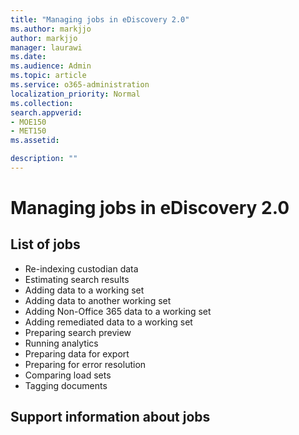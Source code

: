 ```yaml
---
title: "Managing jobs in eDiscovery 2.0"
ms.author: markjjo
author: markjjo
manager: laurawi
ms.date: 
ms.audience: Admin
ms.topic: article
ms.service: o365-administration
localization_priority: Normal
ms.collection: 
search.appverid: 
- MOE150
- MET150
ms.assetid: 

description: ""
---
```


# Managing jobs in eDiscovery 2.0


## List of jobs

- Re-indexing custodian data
- Estimating search results
- Adding data to a working set
- Adding data to another working set
- Adding Non-Office 365 data to a working set
- Adding remediated data to a working set
- Preparing search preview
- Running analytics
- Preparing data for export
- Preparing for error resolution
- Comparing load sets
- Tagging documents

## Support information about jobs


